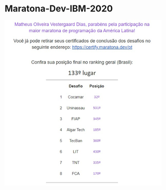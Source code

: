 # Maratona-Dev-IBM-2020

![alt text](https://github.com/diasmatheus05/Maratona-Dev-IBM-2020/blob/master/posicao-geral.jpeg)
